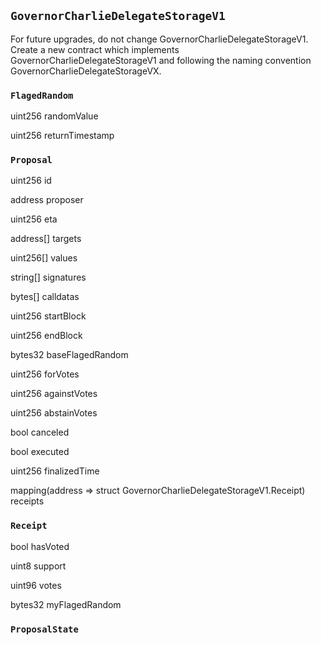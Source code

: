 ## `GovernorCharlieDelegateStorageV1`

For future upgrades, do not change GovernorCharlieDelegateStorageV1. Create a new
contract which implements GovernorCharlieDelegateStorageV1 and following the naming convention
GovernorCharlieDelegateStorageVX.






### `FlagedRandom`


uint256 randomValue


uint256 returnTimestamp


### `Proposal`


uint256 id


address proposer


uint256 eta


address[] targets


uint256[] values


string[] signatures


bytes[] calldatas


uint256 startBlock


uint256 endBlock


bytes32 baseFlagedRandom


uint256 forVotes


uint256 againstVotes


uint256 abstainVotes


bool canceled


bool executed


uint256 finalizedTime


mapping(address => struct GovernorCharlieDelegateStorageV1.Receipt) receipts


### `Receipt`


bool hasVoted


uint8 support


uint96 votes


bytes32 myFlagedRandom



### `ProposalState`





























